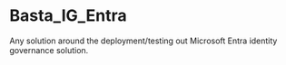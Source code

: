 # Basta_IG_Entra
Any solution around the deployment/testing out Microsoft Entra identity governance solution.
